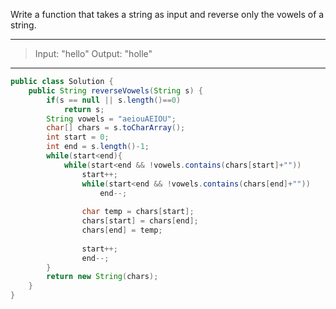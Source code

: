 Write a function that takes a string as input and reverse only the vowels of a string.

---

> Input: "hello"
> Output: "holle"

---

```JAVA
public class Solution {
    public String reverseVowels(String s) {
        if(s == null || s.length()==0) 
            return s;
        String vowels = "aeiouAEIOU";
        char[] chars = s.toCharArray();
        int start = 0;
        int end = s.length()-1;
        while(start<end){
            while(start<end && !vowels.contains(chars[start]+""))
                start++;
        		while(start<end && !vowels.contains(chars[end]+""))
            		end--;
        
        		char temp = chars[start];
        		chars[start] = chars[end];
        		chars[end] = temp;
        
        		start++;
        		end--;
        }
        return new String(chars);
    }
}
```

